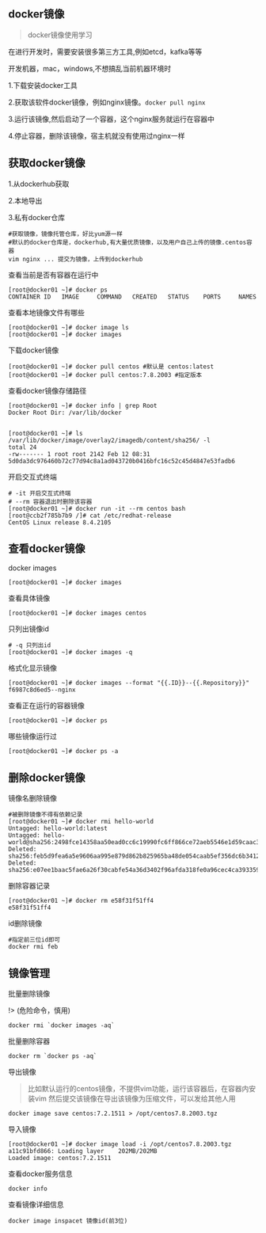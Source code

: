 ## docker镜像

> docker镜像使用学习

在进行开发时，需要安装很多第三方工具,例如etcd，kafka等等

开发机器，mac，windows,不想搞乱当前机器环境时

1.下载安装docker工具

2.获取该软件docker镜像，例如nginx镜像。`docker pull nginx`

3.运行该镜像,然后启动了一个容器，这个nginx服务就运行在容器中

4.停止容器，删除该镜像，宿主机就没有使用过nginx一样

## 获取docker镜像

1.从dockerhub获取

2.本地导出

3.私有docker仓库

```
#获取镜像，镜像托管仓库，好比yum源一样
#默认的docker仓库是，dockerhub,有大量优质镜像，以及用户自己上传的镜像.centos容器
vim nginx ... 提交为镜像，上传到dockerhub
```

查看当前是否有容器在运行中

```
[root@docker01 ~]# docker ps
CONTAINER ID   IMAGE     COMMAND   CREATED   STATUS    PORTS     NAMES
```

查看本地镜像文件有哪些

```
[root@docker01 ~]# docker image ls
[root@docker01 ~]# docker images
```

下载docker镜像

```
[root@docker01 ~]# docker pull centos #默认是 centos:latest
[root@docker01 ~]# docker pull centos:7.8.2003 #指定版本
```

查看docker镜像存储路径

```
[root@docker01 ~]# docker info | grep Root
Docker Root Dir: /var/lib/docker
 
 
[root@docker01 ~]# ls /var/lib/docker/image/overlay2/imagedb/content/sha256/ -l
total 24
-rw------- 1 root root 2142 Feb 12 08:31 5d0da3dc976460b72c77d94c8a1ad043720b0416bfc16c52c45d4847e53fadb6
```

开启交互式终端

```
# -it 开启交互式终端
# --rm 容器退出时删除该容器
[root@docker01 ~]# docker run -it --rm centos bash
[root@ccb2f785b7b9 /]# cat /etc/redhat-release 
CentOS Linux release 8.4.2105
```

## 查看docker镜像

docker images

```
[root@docker01 ~]# docker images
```

查看具体镜像

```
[root@docker01 ~]# docker images centos
```

只列出镜像id

```
# -q 只列出id
[root@docker01 ~]# docker images -q
```

格式化显示镜像

```
[root@docker01 ~]# docker images --format "{{.ID}}--{{.Repository}}"
f6987c8d6ed5--nginx
```

查看正在运行的容器镜像

```
[root@docker01 ~]# docker ps
```

哪些镜像运行过

```
[root@docker01 ~]# docker ps -a
```

## 删除docker镜像

镜像名删除镜像

```
#被删除镜像不得有依赖记录
[root@docker01 ~]# docker rmi hello-world
Untagged: hello-world:latest
Untagged: hello-world@sha256:2498fce14358aa50ead0cc6c19990fc6ff866ce72aeb5546e1d59caac3d0d60f
Deleted: sha256:feb5d9fea6a5e9606aa995e879d862b825965ba48de054caab5ef356dc6b3412
Deleted: sha256:e07ee1baac5fae6a26f30cabfe54a36d3402f96afda318fe0a96cec4ca393359
```

删除容器记录

```
[root@docker01 ~]# docker rm e58f31f51ff4
e58f31f51ff4
```

id删除镜像

```
#指定前三位id即可
docker rmi feb
```

## 镜像管理

批量删除镜像

!> (危险命令，慎用)

```
docker rmi `docker images -aq`
```

批量删除容器

```
docker rm `docker ps -aq`
```

导出镜像

> 比如默认运行的centos镜像，不提供vim功能，运行该容器后，在容器内安装vim
> 然后提交该镜像在导出该镜像为压缩文件，可以发给其他人用

```
docker image save centos:7.2.1511 > /opt/centos7.8.2003.tgz
```

导入镜像

```
[root@docker01 ~]# docker image load -i /opt/centos7.8.2003.tgz 
a11c91bfd866: Loading layer    202MB/202MB
Loaded image: centos:7.2.1511
```

查看docker服务信息

```
docker info
```

查看镜像详细信息

```
docker image inspacet 镜像id(前3位)
```

